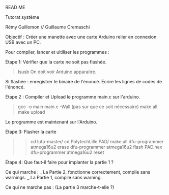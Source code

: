 READ ME

Tutorat système

Rémy Guillomon // Guillaume Cremaschi

Objectif : Créer une manette avec une carte Arduino relier en connexion USB avec un PC.

Pour compiler, lancer et ultiliser les programmes :

Étape 1: Vérifier que la carte ne soit pas flashée.
>lsusb
On doit voir Arduino apparaitre.

Si flashée : enregistrer le binaire de l'énoncé. Écrire les lignes de codes de l'énoncé.

Étape 2 :
Compiler et Upload le programme main.c sur l'arduino.
>gcc -o main main.c -Wall  (pas sur que ce soit nécessaire)
>make all
>make upload

Le programme est maintenant sur l'Arduino.

Étape 3:
Flasher la carte
>>cd lufa-master/
>>cd PolytechLille PAD/
>>make all
>>dfu-programmer atmega16u2 erase
>>dfu-programmer atmega16u2 flash PAD.hex
>>dfu-programmer atmega16u2 reset

Étape 4:
Que faut-il faire pour implanter la partie 1 ?



Ce qui marche :
_ La Partie 2, fonctionne correctement, compile sans warnings.
_ La Partie 1, compile sans warning.

Ce qui ne marche pas :     (La partie 3 marche-t-elle ?)